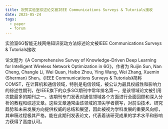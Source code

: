```yaml
---
title: 祝贺实验室综述论文被IEEE Communications Surveys & Tutorials接收
date: 2025-05-24
tags:
  - paper
  - forum
---
```


实验室6G智能无线网络知识驱动方法综述论文被IEEE Communications Surveys & Tutorials接收

<!--more-->

论文题为《A Comprehensive Survey of Knowledge-Driven Deep Learning for Intelligent Wireless Network Optimization in 6G》，作者为 Ruijin Sun, Nan Cheng, Changle Li, Wei Quan, Haibo Zhou, Ying Wang, Wei Zhang, Xuemin (Sherman) Shen。《IEEE Communications Surveys & Tutorials》简称 COMST，在计算机和通信领域，特别是电信领域，被公认为最具权威性和影响力的综述性期刊，在IEEE旗下的众多SCI期刊中常年排名第一，是该领域论文被引用次数最多的期刊之一。该期刊专门发表对通信领域各个方面进行全面回顾和深入分析的教程和综述文章。这些文章通常由该领域的顶尖学者撰写，对前沿技术、研究趋势和未来发展方向提供权威的总结和展望，因此被视为学科发展的重要风向标，其审稿过程极其严格，能在此期刊发表论文，代表着该研究成果的学术水平和影响力获得了高度认可。

